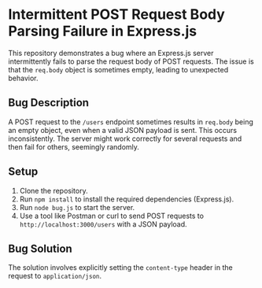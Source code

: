 # Intermittent POST Request Body Parsing Failure in Express.js

This repository demonstrates a bug where an Express.js server intermittently fails to parse the request body of POST requests. The issue is that the `req.body` object is sometimes empty, leading to unexpected behavior.

## Bug Description

A POST request to the `/users` endpoint sometimes results in `req.body` being an empty object, even when a valid JSON payload is sent. This occurs inconsistently.  The server might work correctly for several requests and then fail for others, seemingly randomly.

## Setup

1. Clone the repository.
2. Run `npm install` to install the required dependencies (Express.js).
3. Run `node bug.js` to start the server.
4. Use a tool like Postman or curl to send POST requests to `http://localhost:3000/users` with a JSON payload.

## Bug Solution

The solution involves explicitly setting the `content-type` header in the request to `application/json`.